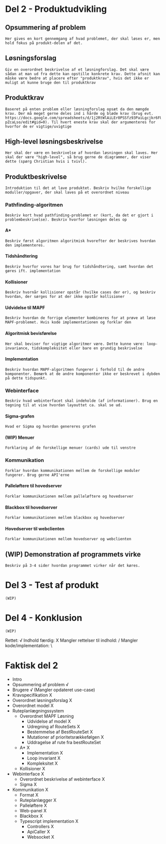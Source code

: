 # Del 2 - Produktudvikling

## Opsummering af problem
    Her gives en kort gennemgang af hvad problemet, der skal løses er, men hold fokus på produkt-delen af det.
## Løsningsforslag
    Giv en overordnet beskrivelse af et løsningforslag. Det skal være sådan at man ud fra dette kan opstille konkrete krav. Dette afsnit kan måske være bedre at placere efter "produktkrav", hvis det ikke er muligt at kunne bruge den til produktkrav
## Produktkrav
    Baseret på enten problem eller løsningforslag opsæt da den mængde krav. Der må meget gerne deles ind i hårde og bløde krav (brug evt. https://docs.google.com/spreadsheets/d/1j2RtWlAiLEr0PSSfz93PaiLgcjkr6FUYlmR-pZcaLso/edit#gid=0). Til hvert eneste krav skal der argumenteres for hvorfor de er vigtige/uvigtige
## High-level løsningsbeskrivelse
    Her skal der være en beskrivelse af hvordan løsningen skal laves. Her skal der være "high-level", så brug gerne de diagrammer, der viser dette (spørg Christian hvis i tvivl). 
## Produktbeskrivelse
    Introduktion til det at lave produktet. Beskriv hvilke forskellige moduller/opgaver, der skal laves på et overordnet niveau
### Pathfinding-algoritmen
    Beskriv kort hvad pathfinding-problemet er (kort, da det er gjort i problembeskrivelse). Beskriv hvorfor løsningen deles op
#### A*
    Beskriv først algoritmen algoritmisk hvorefter der beskrives hvordan den implementeres. 
#### Tidshåndtering
    Beskriv hvorfor vores har brug for tidshåndtering, samt hvordan det gøres ift. implementation
#### Kollisioner
    Beskriv hvornår kollisioner opstår (hvilke cases der er), og beskriv hvordan, der sørges for at der ikke opstår kollisioner
#### Udvidelse til MAPF
    Beskriv hvordan de forrige elementer kombineres for at prøve at løse MAPF-problemet. Hvis kode implementationen og forklar den
#### Algoritmisk bevisførelse
    Her skal beviser for vigtige algoritmer være. Dette kunne være: loop-invariance, tidskompleksitet eller bare en grundig beskrivelse
#### Implementation
    Beskriv hvordan MAPF-algoritmen fungerer i forhold til de andre komponenter. Bemærk at de andre komponenter ikke er beskrevet i dybden på dette tidspunkt. 
### Webinterface
    Beskriv hvad webinterfacet skal indeholde (af informationer). Brug en tegning til at vise hvordan layouttet ca. skal se ud.
#### Sigma-grafen
    Hvad er Sigma og hvordan genereres grafen
#### (WIP) Menuer
    Forklaring af de forskellige menuer (cards) ude til venstre
### Kommunikation
    Forklar hvordan kommunikationen mellem de forskellige moduler fungerer. Brug gerne API'erne
#### Palleløftere til hovedserver
    Forklar kommunikationen mellem palleløftere og hovedserver
#### Blackbox til hovedserver
    Forklar kommunikationen mellem blackbox og hovedserver
#### Hovedserver til webclienten
    Forklar kommunikationen mellem hovedserver og webclienten
## (WIP) Demonstration af programmets virke 
    Beskriv på 3-4 sider hvordan programmet virker når det køres.

# Del 3 - Test af produkt
    (WIP)
# Del 4 - Konklusion
    (WIP)





Rettet: √
Indhold færdig: X
Mangler rettelser til indhold: /
Mangler kode/implementation: \

# Faktisk del 2
* Intro
* Opsummering af problem                                √
* Brugere                                               √   (Mangler opdateret use-case)
* Kravspecifikation                                     X
* Overordnet løsningsforslag                            X
* Overordnet model                                      X
* Ruteplanlægningssystem
    * Overordnet MAPF Løsning 
        * Udvidelse af model                            X
        * Udregning af RouteSets                        X
        * Bestemmelse af BestRouteSet                   X
        * Mutationer af prioritetsrækkefølgen           X
        * Uddragelse af rute fra bestRouteSet           
    * A*                                                X
        * Implementation                                X
        * Loop invariant                                X
        * Kompleksitet                                  X
    * Kollisioner                                       X
* Webinterface                                          X
    * Overordnet beskrivelse af webinterface            X
    * Sigma                                             X
* Kommunikation                                         X
    * Format                                            X
    * Ruteplanlægger                                    X
    * Palleløftere                                      X
    * Web-panel                                         X
    * Blackbox                                          X
    * Typescript implementation                         X
        * Controllers                                   X
        * ApiCaller                                     X
        * Websocket                                     X



